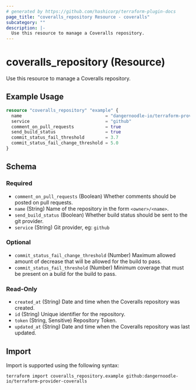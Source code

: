 ```yaml
---
# generated by https://github.com/hashicorp/terraform-plugin-docs
page_title: "coveralls_repository Resource - coveralls"
subcategory: ""
description: |-
  Use this resource to manage a Coveralls repository.
---
```


# coveralls_repository (Resource)

Use this resource to manage a Coveralls repository.

## Example Usage

```terraform
resource "coveralls_repository" "example" {
  name                                = "dangernoodle-io/terraform-provider-coveralls"
  service                             = "github"
  comment_on_pull_requests            = true
  send_build_status                   = true
  commit_status_fail_threshold        = 3.7
  commit_status_fail_change_threshold = 5.0
}
```

<!-- schema generated by tfplugindocs -->
## Schema

### Required

- `comment_on_pull_requests` (Boolean) Whether comments should be posted on pull requests.
- `name` (String) Name of the repository in the form `<owner>/<name>`.
- `send_build_status` (Boolean) Whether build status should be sent to the git provider.
- `service` (String) Git provider, eg: `github`

### Optional

- `commit_status_fail_change_threshold` (Number) Maximum allowed amount of decrease that will be allowed for the build to pass.
- `commit_status_fail_threshold` (Number) Minimum coverage that must be present on a build for the build to pass.

### Read-Only

- `created_at` (String) Date and time when the Coveralls repository was created.
- `id` (String) Unique identifier for the repository.
- `token` (String, Sensitive) Repository Token.
- `updated_at` (String) Date and time when the Coveralls repository was last updated.

## Import

Import is supported using the following syntax:

```shell
terraform import coveralls_repository.example github:dangernoodle-io/terraform-provider-coveralls
```
